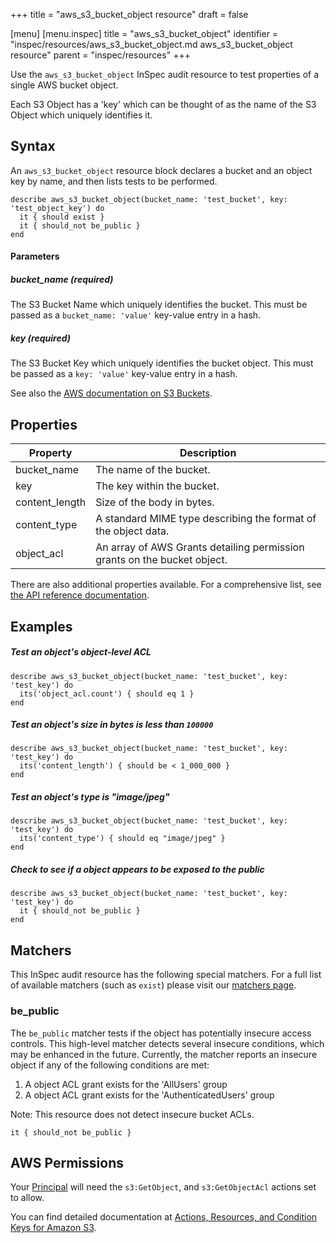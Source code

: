 +++
title = "aws_s3_bucket_object resource"
draft = false

[menu]
  [menu.inspec]
    title = "aws_s3_bucket_object"
    identifier = "inspec/resources/aws_s3_bucket_object.md aws_s3_bucket_object resource"
    parent = "inspec/resources"
+++


Use the `aws_s3_bucket_object` InSpec audit resource to test properties of a single AWS bucket object.

Each S3 Object has a 'key' which can be thought of as the name of the S3 Object which uniquely identifies it.

## Syntax

An `aws_s3_bucket_object` resource block declares a bucket and an object key by name, and then lists tests to be performed.

    describe aws_s3_bucket_object(bucket_name: 'test_bucket', key: 'test_object_key') do
      it { should exist }
      it { should_not be_public }
    end

#### Parameters

##### bucket\_name _(required)_

The S3 Bucket Name which uniquely identifies the bucket. 
This must be passed as a `bucket_name: 'value'` key-value entry in a hash.

##### key _(required)_

The S3 Bucket Key which uniquely identifies the bucket object. 
This must be passed as a `key: 'value'` key-value entry in a hash.

See also the [AWS documentation on S3 Buckets](https://docs.aws.amazon.com/AmazonS3/latest/dev/UsingBucket.html).

## Properties

|Property       | Description|
| ---           | --- |
|bucket\_name   | The name of the bucket. |
|key            | The key within the bucket. |
|content\_length | Size of the body in bytes. |
|content\_type   | A standard MIME type describing the format of the object data. |
|object\_acl    | An array of AWS Grants detailing permission grants on the bucket object.  |

There are also additional properties available. For a comprehensive list, see [the API reference documentation](https://docs.aws.amazon.com/AmazonS3/latest/API/API_GetObject.html).

## Examples

##### Test an object's object-level ACL
    describe aws_s3_bucket_object(bucket_name: 'test_bucket', key: 'test_key') do
      its('object_acl.count') { should eq 1 }
    end
    
##### Test an object's size in bytes is less than `100000`
    describe aws_s3_bucket_object(bucket_name: 'test_bucket', key: 'test_key') do
      its('content_length') { should be < 1_000_000 }
    end

##### Test an object's type is "image/jpeg"
    describe aws_s3_bucket_object(bucket_name: 'test_bucket', key: 'test_key') do
      its('content_type') { should eq "image/jpeg" }
    end

##### Check to see if a object appears to be exposed to the public
    describe aws_s3_bucket_object(bucket_name: 'test_bucket', key: 'test_key') do
      it { should_not be_public }
    end


## Matchers

This InSpec audit resource has the following special matchers. For a full list of available matchers (such as `exist`) please visit our [matchers page](https://www.inspec.io/docs/reference/matchers/).

### be_public

The `be_public` matcher tests if the object has potentially insecure access controls. This high-level matcher detects several insecure conditions, which may be enhanced in the future. Currently, the matcher reports an insecure object if any of the following conditions are met:

  1. A object ACL grant exists for the 'AllUsers' group
  2. A object ACL grant exists for the 'AuthenticatedUsers' group

Note: This resource does not detect insecure bucket ACLs.

    it { should_not be_public }

## AWS Permissions

Your [Principal](https://docs.aws.amazon.com/IAM/latest/UserGuide/intro-structure.html#intro-structure-principal) will need the `s3:GetObject`, and `s3:GetObjectAcl` actions set to allow.

You can find detailed documentation at [Actions, Resources, and Condition Keys for Amazon S3](https://docs.aws.amazon.com/IAM/latest/UserGuide/list_amazons3.html).
